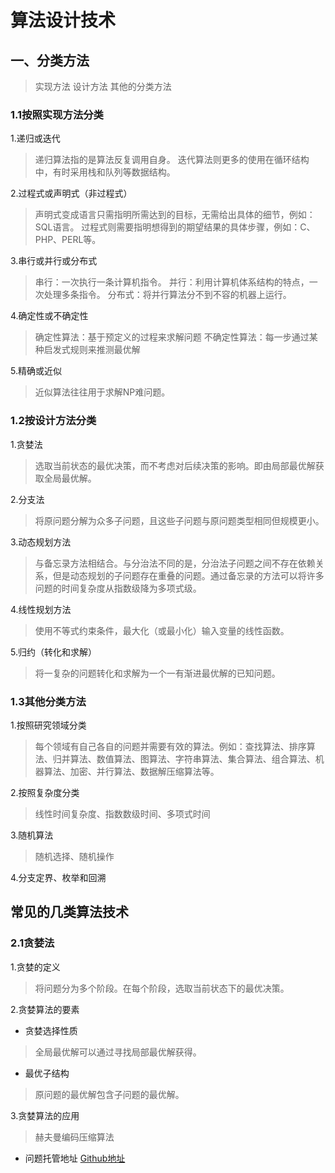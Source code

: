 # 算法设计技术

## 一、分类方法

>实现方法
>设计方法
>其他的分类方法

### 1.1按照实现方法分类

1.递归或迭代

>递归算法指的是算法反复调用自身。
>迭代算法则更多的使用在循环结构中，有时采用栈和队列等数据结构。

2.过程式或声明式（非过程式）

>声明式变成语言只需指明所需达到的目标，无需给出具体的细节，例如：SQL语言。
>过程式则需要指明想得到的期望结果的具体步骤，例如：C、PHP、PERL等。

3.串行或并行或分布式

>串行：一次执行一条计算机指令。
>并行：利用计算机体系结构的特点，一次处理多条指令。
>分布式：将并行算法分不到不容的机器上运行。

4.确定性或不确定性

>确定性算法：基于预定义的过程来求解问题
>不确定性算法：每一步通过某种启发式规则来推测最优解

5.精确或近似
>近似算法往往用于求解NP难问题。

### 1.2按设计方法分类

1.贪婪法

>选取当前状态的最优决策，而不考虑对后续决策的影响。即由局部最优解获取全局最优解。

2.分支法

>将原问题分解为众多子问题，且这些子问题与原问题类型相同但规模更小。

3.动态规划方法

>与备忘录方法相结合。与分治法不同的是，分治法子问题之间不存在依赖关系，但是动态规划的子问题存在重叠的问题。通过备忘录的方法可以将许多问题的时间复杂度从指数级降为多项式级。

4.线性规划方法

>使用不等式约束条件，最大化（或最小化）输入变量的线性函数。

5.归约（转化和求解）

>将一复杂的问题转化和求解为一个一有渐进最优解的已知问题。

### 1.3其他分类方法

1.按照研究领域分类

>每个领域有自己各自的问题并需要有效的算法。例如：查找算法、排序算法、归并算法、数值算法、图算法、字符串算法、集合算法、组合算法、机器算法、加密、并行算法、数据解压缩算法等。

2.按照复杂度分类

>线性时间复杂度、指数数级时间、多项式时间

3.随机算法

>随机选择、随机操作

4.分支定界、枚举和回溯

## 常见的几类算法技术

### 2.1贪婪法

1.贪婪的定义

>将问题分为多个阶段。在每个阶段，选取当前状态下的最优决策。

2.贪婪算法的要素

* 贪婪选择性质

> 全局最优解可以通过寻找局部最优解获得。

* 最优子结构

> 原问题的最优解包含子问题的最优解。

3.贪婪算法的应用

>赫夫曼编码压缩算法

* 问题托管地址 [Github地址](https://github.com/MicahEng/Hazy_star/tree/master/%E7%AE%97%E6%B3%95%E8%AE%BE%E8%AE%A1%E6%8A%80%E6%9C%AF/%E8%B4%AA%E5%A9%AA%E6%B3%95)
